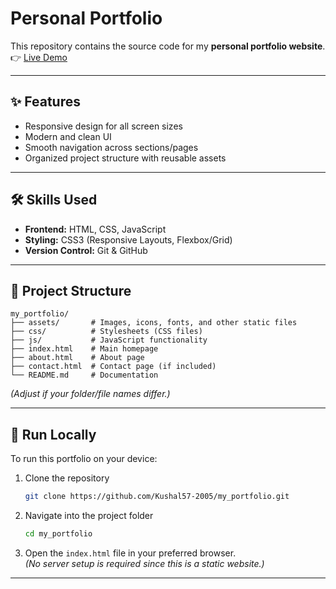 # Personal Portfolio

This repository contains the source code for my **personal portfolio website**.  
👉 [Live Demo](https://Kushal57-2005.github.io/my_portfolio/)

---

## ✨ Features

- Responsive design for all screen sizes  
- Modern and clean UI  
- Smooth navigation across sections/pages  
- Organized project structure with reusable assets  

---

## 🛠️ Skills Used

- **Frontend:** HTML, CSS, JavaScript  
- **Styling:** CSS3 (Responsive Layouts, Flexbox/Grid)  
- **Version Control:** Git & GitHub  

---

## 📂 Project Structure

```
my_portfolio/
├── assets/       # Images, icons, fonts, and other static files
├── css/          # Stylesheets (CSS files)
├── js/           # JavaScript functionality
├── index.html    # Main homepage
├── about.html    # About page
├── contact.html  # Contact page (if included)
└── README.md     # Documentation
```

*(Adjust if your folder/file names differ.)*

---

## 🚀 Run Locally

To run this portfolio on your device:

1. Clone the repository  
   ```bash
   git clone https://github.com/Kushal57-2005/my_portfolio.git
   ```

2. Navigate into the project folder  
   ```bash
   cd my_portfolio
   ```

3. Open the `index.html` file in your preferred browser.  
   *(No server setup is required since this is a static website.)*

---

